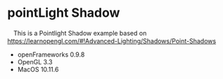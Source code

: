 # pointLight Shadow

　This is a Pointlight Shadow example based on https://learnopengl.com/#!Advanced-Lighting/Shadows/Point-Shadows

* openFrameworks 0.9.8
* OpenGL 3.3
* MacOS 10.11.6

